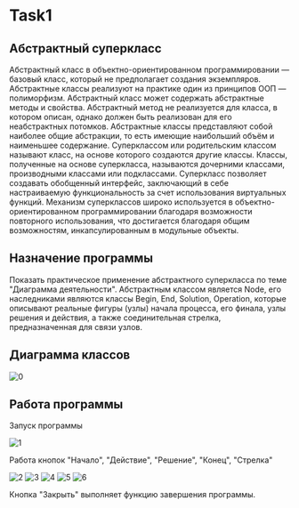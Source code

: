 # Task1
## Абстрактный суперкласс
Абстрактный класс в объектно-ориентированном программировании — базовый класс, который не предполагает создания экземпляров. Абстрактные классы реализуют на практике один из принципов ООП — полиморфизм. Абстрактный класс может содержать абстрактные методы и свойства. Абстрактный метод не реализуется для класса, в котором описан, однако должен быть реализован для его неабстрактных потомков. Абстрактные классы представляют собой наиболее общие абстракции, то есть имеющие наибольший объём и наименьшее содержание.
Суперклассом или родительским классом называют класс, на основе которого создаются другие классы. Классы, полученные на основе суперкласса, называются дочерними классами, производными классами или подклассами.
Суперкласс позволяет создавать обобщенный интерфейс, заключающий в себе настраиваемую функциональность за счет использования виртуальных функций.
Механизм суперклассов широко используется в объектно-ориентированном программировании благодаря возможности повторного использования, что достигается благодаря общим возможностям, инкапсулированным в модульные объекты.
## Назначение программы
Показать практическое применение абстрактного суперкласса по теме "Диаграмма деятельности". Абстрактным классом является Node, его наследниками являются классы Begin, End, Solution, Operation, которые описывают реальные фигуры (узлы) начала процесса, его финала, узлы решения и действия, а также соединительная стрелка, предназначенная для связи узлов.
## Диаграмма классов
![0](https://user-images.githubusercontent.com/85245803/120646839-99334a00-c482-11eb-99fa-7f666d559c52.png)
## Работа программы
Запуск программы

![1](https://user-images.githubusercontent.com/85245803/120646932-b36d2800-c482-11eb-8275-7e5fa93b5666.png)

Работа кнопок "Начало", "Действие", "Решение", "Конец", "Стрелка"

![2](https://user-images.githubusercontent.com/85245803/120647062-dc8db880-c482-11eb-9fcd-ba77a5e8419d.png)
![3](https://user-images.githubusercontent.com/85245803/120647066-dd264f00-c482-11eb-85c4-3fd8449a7dc8.png)
![4](https://user-images.githubusercontent.com/85245803/120647067-dd264f00-c482-11eb-8ae0-aec85a652972.png)
![5](https://user-images.githubusercontent.com/85245803/120647069-ddbee580-c482-11eb-9851-56f3a6a3c92e.png)
![6](https://user-images.githubusercontent.com/85245803/120647070-ddbee580-c482-11eb-81b7-f5c444f10b02.png)

Кнопка "Закрыть" выполняет функцию завершения программы.
